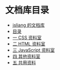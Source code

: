 文档库目录
===

* [jsliang 的文档库](README.md)
* [目录](./SUMMARY.md)
* [一 CSS 资料室](./CSS-library/README.md)
* [二 HTML 资料室](./HTML-library/README.md)
* [三 JavaScript 资料室](./JavaScript-library/README.md)
* [四 其他资料室](./other-library/README.md)
* [五 共用资料](./public-repertory/README.md)